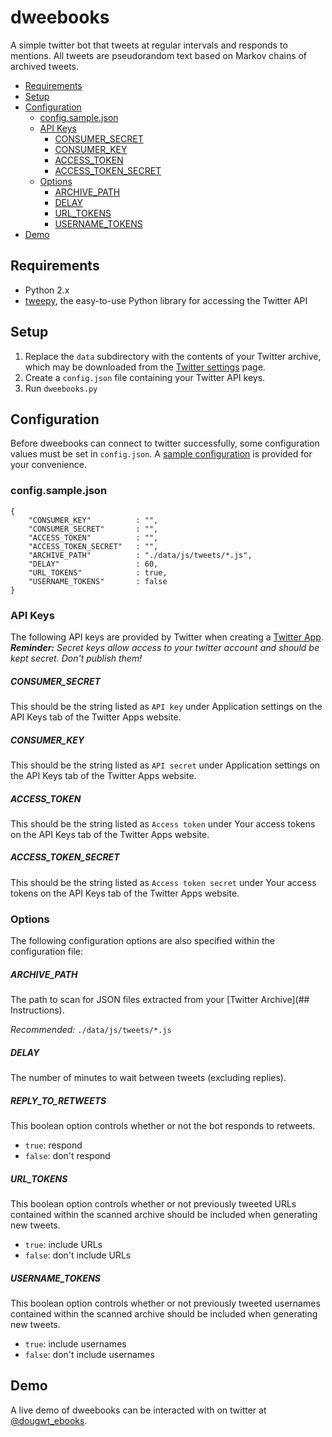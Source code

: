 # dweebooks
A simple twitter bot that tweets at regular intervals and responds to mentions. All tweets are pseudorandom text based on Markov chains of archived tweets.

- [Requirements](#requirements)
- [Setup](#setup)
- [Configuration](#configuration)
    - [config.sample.json](#configsamplejson)
    - [API Keys](#api-keys)
        - [CONSUMER_SECRET](#consumer_secret)
        - [CONSUMER_KEY](#consumer_key)
        - [ACCESS_TOKEN](#access_token)
        - [ACCESS\_TOKEN_SECRET](#access\_token_secret)
    - [Options](#options)
        - [ARCHIVE_PATH](#archive_path)
        - [DELAY](#delay)
        - [URL_TOKENS](#url_tokens)
        - [USERNAME_TOKENS](#username_tokens)
- [Demo](#demo)

## Requirements

* Python 2.x
* [tweepy](http://www.tweepy.org), the easy-to-use Python library for accessing the Twitter API

## Setup

1. Replace the `data` subdirectory with the contents of your Twitter archive, which may be downloaded from the [Twitter settings](https://twitter.com/settings/account) page.
2. Create a `config.json` file containing your Twitter API keys.
3. Run `dweebooks.py`

## Configuration

Before dweebooks can connect to twitter successfully, some configuration values must be set in `config.json`. A [sample configuration](config.sample.json) is provided for your convenience. 

### config.sample.json

    {
        "CONSUMER_KEY"          : "",
        "CONSUMER_SECRET"       : "",
        "ACCESS_TOKEN"          : "",
        "ACCESS_TOKEN_SECRET"   : "",
        "ARCHIVE_PATH"          : "./data/js/tweets/*.js",
        "DELAY"                 : 60,
        "URL_TOKENS"            : true,
        "USERNAME_TOKENS"       : false
    }

### API Keys

The following API keys are provided by Twitter when creating a [Twitter App](http://apps.twitter.com). ***Reminder:** Secret keys allow access to your twitter account and should be kept secret. Don't publish them!*

##### CONSUMER_SECRET

This should be the string listed as `API key` under Application settings on the API Keys tab of the Twitter Apps website.

##### CONSUMER_KEY

This should be the string listed as `API secret` under Application settings on the API Keys tab of the Twitter Apps website.

##### ACCESS_TOKEN

This should be the string listed as `Access token` under Your access tokens on the API Keys tab of the Twitter Apps website.

##### ACCESS\_TOKEN_SECRET

This should be the string listed as `Access token secret` under Your access tokens on the API Keys tab of the Twitter Apps website.

### Options

The following configuration options are also specified within the configuration file:

##### ARCHIVE_PATH

The path to scan for JSON files extracted from your [Twitter Archive](## Instructions).

*Recommended:* `./data/js/tweets/*.js`

##### DELAY

The number of minutes to wait between tweets (excluding replies).

##### REPLY_TO_RETWEETS

This boolean option controls whether or not the bot responds to retweets.

- `true`: respond
- `false`: don't respond

##### URL_TOKENS

This boolean option controls whether or not previously tweeted URLs contained within the scanned archive should be included when generating new tweets.

- `true`: include URLs
- `false`: don't include URLs

##### USERNAME_TOKENS

This boolean option controls whether or not previously tweeted usernames contained within the scanned archive should be included when generating new tweets.

- `true`: include usernames
- `false`: don't include usernames

## Demo

A live demo of dweebooks can be interacted with on twitter at [@dougwt_ebooks](https://twitter.com/dougwt_ebooks).
